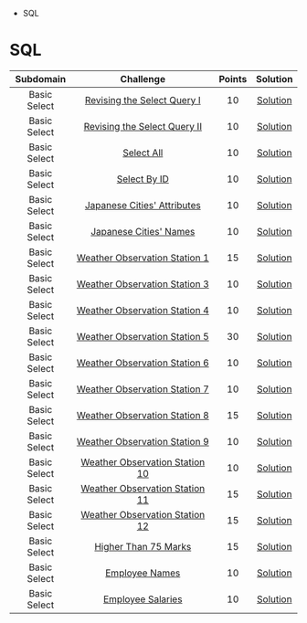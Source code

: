 - SQL 

# SQL


| Subdomain | Challenge | Points | Solution
| :-------: | :-------: | :----: | :------:
| Basic Select | [Revising the Select Query I](https://www.hackerrank.com/challenges/revising-the-select-query) | 10 | [Solution](https://github.com/berkayzaimdev/HackerRank/blob/main/SQL/Basic%20Select/01_Revising%20the%20Select%20Query%20I.sql)
| Basic Select | [Revising the Select Query II](https://www.hackerrank.com/challenges/revising-the-select-query-2) | 10 | [Solution](https://github.com/berkayzaimdev/HackerRank/blob/main/SQL/Basic%20Select/02_Revising%20the%20Select%20Query%20II.sql)
| Basic Select | [Select All](https://www.hackerrank.com/challenges/select-all-sql) | 10 | [Solution]()
| Basic Select | [Select By ID](https://www.hackerrank.com/challenges/select-by-id) | 10 | [Solution]()
| Basic Select | [Japanese Cities' Attributes](https://www.hackerrank.com/challenges/japanese-cities-attributes) | 10 | [Solution]()
| Basic Select | [Japanese Cities' Names](https://www.hackerrank.com/challenges/japanese-cities-name) | 10 | [Solution]()
| Basic Select | [Weather Observation Station 1](https://www.hackerrank.com/challenges/weather-observation-station-1) | 15 | [Solution]()
| Basic Select | [Weather Observation Station 3](https://www.hackerrank.com/challenges/weather-observation-station-3) | 10 | [Solution]()
| Basic Select | [Weather Observation Station 4](https://www.hackerrank.com/challenges/weather-observation-station-4) | 10 | [Solution]()
| Basic Select | [Weather Observation Station 5](https://www.hackerrank.com/challenges/weather-observation-station-5) | 30 | [Solution]()
| Basic Select | [Weather Observation Station 6](https://www.hackerrank.com/challenges/weather-observation-station-6) | 10 | [Solution]()
| Basic Select | [Weather Observation Station 7](https://www.hackerrank.com/challenges/weather-observation-station-7) | 10 | [Solution]()
| Basic Select | [Weather Observation Station 8](https://www.hackerrank.com/challenges/weather-observation-station-8) | 15 | [Solution]()
| Basic Select | [Weather Observation Station 9](https://www.hackerrank.com/challenges/weather-observation-station-9) | 10 | [Solution]()
| Basic Select | [Weather Observation Station 10](https://www.hackerrank.com/challenges/weather-observation-station-10) | 10 | [Solution]()
| Basic Select | [Weather Observation Station 11](https://www.hackerrank.com/challenges/weather-observation-station-11) | 15 | [Solution]()
| Basic Select | [Weather Observation Station 12](https://www.hackerrank.com/challenges/weather-observation-station-12) | 15 | [Solution]()
| Basic Select | [Higher Than 75 Marks](https://www.hackerrank.com/challenges/more-than-75-marks) | 15 | [Solution]()
| Basic Select | [Employee Names](https://www.hackerrank.com/challenges/name-of-employees) | 10 | [Solution]()
| Basic Select | [Employee Salaries](https://www.hackerrank.com/challenges/salary-of-employees) | 10 | [Solution]()
